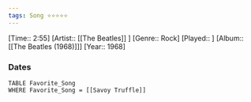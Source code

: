 ```yaml
---
tags: Song ⭐⭐⭐⭐⭐ 
---
```

[Time:: 2:55]
[Artist:: [[The Beatles]] ]
[Genre:: Rock]
[Played:: ]
[Album:: [[The Beatles (1968)]]]
[Year:: 1968]
### Dates
````dataview
TABLE Favorite_Song
WHERE Favorite_Song = [[Savoy Truffle]]
````